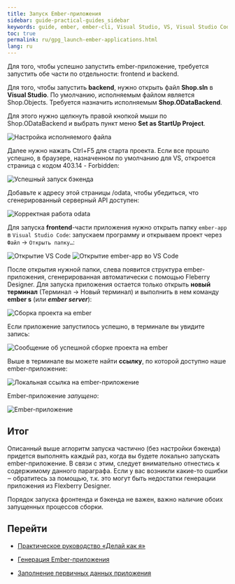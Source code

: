 ```yaml
---
title: Запуск Ember-приложения
sidebar: guide-practical-guides_sidebar
keywords: guide, ember, ember-cli, Visual Studio, VS, Visual Studio Code, odata
toc: true
permalink: ru/gpg_launch-ember-applications.html
lang: ru
---
```


Для того, чтобы успешно запустить ember-приложение, требуется запустить обе части по отдельности: frontend и backend.

Для того, чтобы запустить **backend**, нужно открыть файл **Shop.sln** в **Visual Studio**. По умолчанию, исполняемым файлом является Shop.Objects. Требуется назначить исполняемым **Shop.ODataBackend**.

Для этого нужно щелкнуть правой кнопкой мыши по Shop.ODataBackend и выбрать пункт меню **Set as StartUp Project**.

![Настройка исполняемого файла](/images/pages/guides/flexberry-ember/4-1-launch-ember-applications/4-1-1.png)

Далее нужно нажать Ctrl+F5 для старта проекта. Если все прошло успешно, в браузере, назначенном по умолчанию для VS, откроется страница с кодом 403.14 - Forbidden:

![Успешный запуск бэкенда](/images/pages/guides/flexberry-ember/4-1-launch-ember-applications/4-1-2.png)

Добавьте к адресу этой страницы /odata, чтобы убедиться, что сгенерированный серверный API доступен:

![Корректная работа odata](/images/pages/guides/flexberry-ember/4-1-launch-ember-applications/4-1-3.png)

Для запуска **frontend**-части приложения нужно открыть папку `ember-app` в `Visual Studio Code`: запускаем программу и открываем проект через `Файл` → `Открыть папку…`:

![Открытие VS Code](/images/pages/guides/flexberry-ember/4-1-launch-ember-applications/4-1-4.png)
![Открытие ember-app во VS Code](/images/pages/guides/flexberry-ember/4-1-launch-ember-applications/4-1-5.png)

После открытия нужной папки, слева появится структура ember-приложения, сгенерированная автоматически с помощью Fleberry Designer. Для запуска приложения остается только открыть **новый терминал** (Терминал → Новый терминал) и выполнить в нем команду **ember s** (или **_ember server_**):

![Сборка проекта на ember](/images/pages/guides/flexberry-ember/4-1-launch-ember-applications/4-1-6.png)

Если приложение запустилось успешно, в терминале вы увидите запись:

![Сообщение об успешной сборке проекта на ember](/images/pages/guides/flexberry-ember/4-1-launch-ember-applications/4-1-7.png)

Выше в терминале вы можете найти **ссылку**, по которой доступно наше ember-приложение:

![Локальная ссылка на ember-приложение](/images/pages/guides/flexberry-ember/4-1-launch-ember-applications/4-1-8.png)

Ember-приложение *запущено*:

![Ember-приложение](/images/pages/guides/flexberry-ember/4-1-launch-ember-applications/4-1-9.png)

## Итог

Описанный выше аглоритм запуска частично (без настройки бэкенда) придется выполнять каждый раз, когда вы будете локально запускать ember-приложение. В связи с этим, следует внимательно отнестись к содержимому данного параграфа. Если у вас возникли какие-то ошибки ‒ обратитесь за помощью, т.к. это могут быть недостатки генерации приложения из Flexberry Designer.

Порядок запуска фронтенда и бэкенда не важен, важно наличие обоих запущенных процессов сборки.

## Перейти

* [Практическое руководство  «Делай как я»](gpg_landing-page.html) <i class="fa fa-arrow-up" aria-hidden="true"></i>

* [Генерация Ember-приложения](gpg_ember-application-generation.html) <i class="fa fa-arrow-left" aria-hidden="true"></i>
* [Заполнение первичных данных приложения](gpg_filling-application-primary-data.html) <i class="fa fa-arrow-right" aria-hidden="true"></i>

